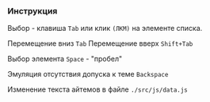 ### Инструкция

Выбор - клавиша `Tab` или клик `(ЛКМ)` на элементе списка.

Перемещение вниз `Tab`
Перемещение вверх `Shift+Tab`

Выбор элемента `Space` - "пробел"

Эмуляция отсутствия допуска к теме `Backspace`

Изменение текста айтемов в файле `./src/js/data.js`

